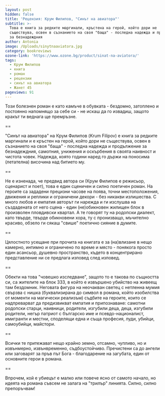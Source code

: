 ```yaml
---
layout: post
hidden: false
title: 'Рецензия: Крум Филипов, "Синът на авиатора"'
subtitle: >-
  Това е книга за редките маргинали, кръстена на герой, който дори не
  съществува, освен в съзнанието на своя "баща" - последна надежда и продължение
  за безнадеждния
author: Antonia
image: /Uploads/sinytnaaviatora.jpg
category: bookreviews
ozone-link: 'https://www.ozone.bg/product/sinat-na-aviatora/'
tags:
  - Крум Филипов
  - книга
  - роман
  - рецензии
  - синът на авиатора
  - Жанет 45
pageviews: 91
---
```

Този болезнен роман е като камъче в обувката - бездомно, затоплено и постоянно напомнящо за себе си - не искаш да го извадиш, защото кракът ти веднага ще премръзне. 

\==

"Синът на авиатора" на Крум Филипов (Krum Filipov) е книга за редките маргинали и е кръстен на герой, който дори не съществува, освен в съзнанието на своя "баща" - последна надежда и продължение за безнадеждния, самотния, унижения и оскърбения в своята наивност и чистота човек. Надежда, която години наред го държи на поносима (летателна) височина над битието му.

\==

Не е изненада, че предвид автора си (Крум Филипов e режисьор, сценарист и поет), това е един сценичен и силно поетичен роман. На героите са зададени прецизни часове на поява, точни местоположения, движения и реплики и ограничени декори - без никакви излишества. С много любов и емпатия авторът ги нарежда и ги изслушва на създадената от него сцена - един (не)обикновен жилищен блок в произволен пловдивски квартал. А те говорят ту на родопски диалект, като твърде, твърде обикновени хора, ту с пронизващо, мъчително красиво, обзело ги сякаш "свише" поетично сияние в думите.

\==

Цялостното усещане при прочита на книгата е за (на)влизане в нещо камерно, интимно и ограничено по време и място - понякога просто един асансьор, душевно пространство, където в концентрирано представление ни се предлага изповед след изповед.

\==

Обекти на това "човешко изследване", защото то е такова по същността си, са жителите на блок 333, в който е извършено убийство на живеещ там бездомник. Неговата фигура на неочакван светец с нетленна мумия свързва с нишка (буквализирана до символ в романа, който изобилства от моменти на магически реализъм) съдбите на героите, които се надпреварват да предизвикват емпатия и припознаване: самотни родопски старци, наивници, родители, изгубили деца, деца, изгубили родители, негър патриот с българско име и псевдо-националист, имигранти и местни, споделящи една и съща професия, луди, убийци, самоубийци, майстори. 

\==

Всички те притежават нещо крайно земно, отсамно, чупливо, но и извънмерно, извънвременно, съдбоустойчиво. Пречистени са до ангели или заговарят за пръв път Бога - благодарение на загубата, един от основните герои в романа.

\==

Впрочем, кой е убиецът е малко или повече ясно от самото начало, но идеята на романа съвсем не залага на "трилър" линията. Силно, силно препоръчвам!
